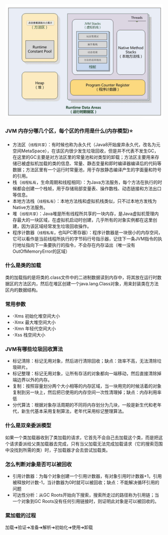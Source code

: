![alt text](jvm.png)

### JVM 内存分哪几个区，每个区的作用是什么(内存模型):star:
* 方法区（`线程共享`）：有时候也称为永久代（Java8开始废弃永久代，改名为元空间MetaSpace），在该区内很少发生垃圾回收，但是并不代表不发生GC，在这里的GC主要是对方法区里的常量池和对类型的卸载；方法区主要用来存储已被虚拟机加载的类的信息、常量、静态变量和即时编译器编译后的代码等数据；方法区里有一个运行时常量池，用于存放静态编译产生的字面量和符号的引用。
* 栈（`线程私有`，生命周期和线程相同）：为Java方法服务，每个方法在执行的时候都会创建一个栈帧，用于存储局部变量表、操作数栈、动态链接和方法出口等信息。
* 本地方法栈（`线程私有`）：本地方法栈和虚拟机栈类似，只不过本地方发栈为Native方法服务。
* 堆（`线程共享`）：Java堆是所有线程所共享的一块内存，是Java虚拟机管理内存最大的一块区域，在虚拟机启动时创建，几乎所有的对象实例都在这里创建，因为该区域经常发生垃圾回收操作。
* 程序计数器（`线程私有`，也叫PC寄存器）：程序计数器是一块很小的内存空间，它可以看作是当前线程所执行的字节码行号指示器，记住下一条JVM指令的执行地址指向下一条要执行的指令，不会存在内存溢出（唯一没有OutOfMemoryError的区域）

### 什么是类的加载
类的加载指的是将类的.class文件中的二进制数据读到内存中，将其放在运行时数据区的方法区内，然后在堆区创建一个java.lang.Class对象，用来封装类在方法区内的数据结构。

### 常用参数
* -Xms 初始化堆空间大小
* -Xmx 最大堆空间大小
* -Xmn 年轻代空间大小
* -Xss 栈空间大小

### JVM有哪些垃圾回收算法
* 标记清除：标记无用对象，然后进行清除回收；缺点：效率不高，无法清除垃圾碎片。
* 标记整理：标记无用对象，让所有存活的对象都向一端移动，然后直接清除掉端边界以外的内存。
* 复制：按照容量划分两个大小相等的内存区域，当一块用完的时候活着的对象复制到另一块上，然后把已使用的内存空间一次性清理掉；缺点：内存利用率低
* 分代算法：根据对象存活周期的不同将内存划分为几块，一般是新生代和老年代，新生代基本采用复制算法，老年代采用标记整理算法。

### 什么是双亲委派模型
如果一个类加载器收到了类加载的请求，它首先不会自己去加载这个类，而是把这个请求委派给父类加载器去完成，只有当父加载无法完成加载请求（它的搜索范围中没找到所需的类）时，子加载器才会去尝试加载类。

### 怎么判断对象是否可以被回收
* 引用计数器：为每个对象创建一个引用计数器，有对象引用时计数器+1，引用被释放时计数-1，当计数器为0时就可以被回收；缺点：不能解决循环引用的问题
* 可达性分析：从GC Roots开始向下搜索，搜索所走过的路径称为引用链；当一个对象到GC Roots没有任何引用链接时，则证明此对象是可以被回收的。

### 累加载的过程
加载➔验证➔准备➔解析➔初始化➔使用➔卸载
